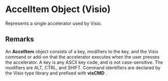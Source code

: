 
# AccelItem Object (Visio)

Represents a single accelerator used by Visio.


## Remarks

An  **AccelItem** object consists of a key, modifiers to the key, and the Visio command or add-on that the accelerator executes when the user presses the accelerator. A key is any ASCII key code, and is not case-sensitive. The modifiers are ALT, CTRL, and SHIFT. Command identifiers are declared by the Visio type library and prefixed with **visCMD** .

